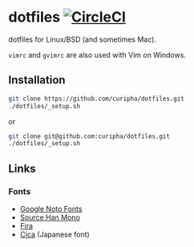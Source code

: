 dotfiles [![CircleCI](https://circleci.com/gh/curipha/dotfiles.svg?style=svg)](https://circleci.com/gh/curipha/dotfiles)
====================
dotfiles for Linux/BSD (and sometimes Mac).

`vimrc` and `gvimrc` are also used with Vim on Windows.


Installation
--------------------
```bash
git clone https://github.com/curipha/dotfiles.git
./dotfiles/_setup.sh
```

or

```bash
git clone git@github.com:curipha/dotfiles.git
./dotfiles/_setup.sh
```


Links
--------------------
### Fonts
- [Google Noto Fonts](https://www.google.com/get/noto/)
- [Source Han Mono](https://github.com/adobe-fonts/source-han-mono)
- [Fira](https://github.com/mozilla/Fira)
- [Cica](https://github.com/miiton/Cica) (Japanese font)
